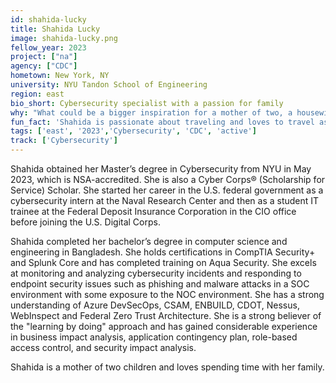 ```yaml
---
id: shahida-lucky
title: Shahida Lucky
image: shahida-lucky.png
fellow_year: 2023
project: ["na"]
agency: ["CDC"]
hometown: New York, NY
university: NYU Tandon School of Engineering
region: east
bio_short: Cybersecurity specialist with a passion for family
why: "What could be a bigger inspiration for a mother of two, a housewife, an immigrant, a student starting her master’s degree after 13 years out of school, or a someone returning to the workforce after 11 years——or someone like me who is all of the above? For me, the promise of returning to the workforce and setting an example that anybody can achieve their life goals by taking small, consistent steps has been my inspiration. The U.S. Digital Corps enables me to take a "learning by doing" approach while serving the public in the federal government."
fun_fact: 'Shahida is passionate about traveling and loves to travel as much as she can. Additionally, she enjoys listening to music while cooking and doing household chores.'
tags: ['east', '2023','Cybersecurity', 'CDC', 'active']
track: ['Cybersecurity']
---
```


Shahida obtained her Master’s degree in Cybersecurity from NYU in May 2023, which is NSA-accredited. She is also a Cyber Corps® (Scholarship for Service) Scholar. She started her career in the U.S. federal government as a cybersecurity intern at the Naval Research Center and then as a student IT trainee at the Federal Deposit Insurance Corporation in the CIO office before joining the U.S. Digital Corps.

Shahida completed her bachelor’s degree in computer science and engineering in Bangladesh. She holds certifications in CompTIA Security+ and Splunk Core and has completed training on Aqua Security. She excels at monitoring and analyzing cybersecurity incidents and responding to endpoint security issues such as phishing and malware attacks in a SOC environment with some exposure to the NOC environment. She has a strong understanding of Azure DevSecOps, CSAM, ENBUILD, CDOT, Nessus, WebInspect and Federal Zero Trust Architecture. She is a strong believer of the "learning by doing" approach and has gained considerable experience in business impact analysis, application contingency plan, role-based access control, and security impact analysis.

Shahida is a mother of two children and loves spending time with her family. 
